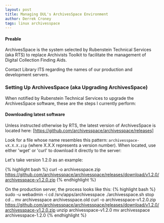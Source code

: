 ```yaml
---
layout: post
title: Managing DUL's ArchivesSpace Environment
author: Derrek Croney
tags: linux archivesspace
---
```

#### Preable 
ArchivesSpace is the system selected by Rubenstein Technical Services (aka RTS) to replace Archivists Toolkit to 
facilitate the management of Digital Collection Finding Aids.

Contact Library ITS regarding the names of our production and development servers.

### Setting Up ArchivesSpace (aka Upgrading ArchivesSpace)
When notified by Rubenstein Technical Services to upgrade the ArchivesSpace software, these are the steps I currently perform:

#### Downloading latest software
Unless instructed otherwise by RTS, the latest version of ArchivesSpace is located here:
[https://github.com/archivesspace/archivesspace/releases]

Look for a file whose name resembles this pattern: `archivesspace-vX.X.X.zip` (where X.X.X represents a version number).  When located, 
use either 'wget' or 'curl' to download it directly to the server:

Let's take version 1.2.0 as an example:

{% highlight bash %}
curl -o archivesspace.zip https://github.com/archivesspace/archivesspace/releases/download/v1.2.0/archivesspace-v1.2.0.zip
{% endhighlight %}

On the production server, the process looks like this:
{% highlight bash %}
sudo -u webadmin -i
cd /srv/apps/archivesspace
./archivesspace.sh stop
cd ..
mv archivesspace archivesspace.old
curl -o archivesspace-v1.2.0.zip https://github.com/archivesspace/archivesspace/releases/download/v1.2.0/archivesspace-v1.2.0.zip
unzip archivesspace-v1.2.0
mv archivesspace archivesspace-1.2.0
{% endhighlight %}
